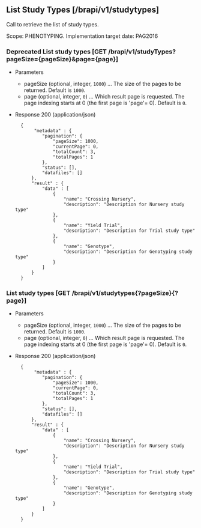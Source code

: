 ## List Study Types [/brapi/v1/studytypes]

Call to retrieve the list of study types.

Scope: PHENOTYPING.
Implementation target date: PAG2016

### **Deprecated** List study types [GET /brapi/v1/studyTypes?pageSize={pageSize}&page={page}]
+ Parameters
    + pageSize (optional, integer, `1000`) ... The size of the pages to be returned. Default is `1000`.
    + page (optional, integer, `0`) ... Which result page is requested. The page indexing starts at 0 (the first page is 'page'= 0). Default is `0`.

+ Response 200 (application/json)
        
        {
             "metadata" : {
                "pagination": {
                    "pageSize": 1000,
                    "currentPage": 0,
                    "totalCount": 3,
                    "totalPages": 1
                },
                "status": [],
                "datafiles": []
            },
            "result" : {
                "data" : [
                    {
                        "name": "Crossing Nursery",
                        "description": "Description for Nursery study type"
                    },
                    {
                        "name": "Yield Trial",
                        "description": "Description for Trial study type"
                    },
                    {
                        "name": "Genotype",
                        "description": "Description for Genotyping study type"
                    }
                ]
            }
        }
    

### List study types [GET /brapi/v1/studytypes{?pageSize}{?page}]
+ Parameters
    + pageSize (optional, integer, `1000`) ... The size of the pages to be returned. Default is `1000`.
    + page (optional, integer, `0`) ... Which result page is requested. The page indexing starts at 0 (the first page is 'page'= 0). Default is `0`.

+ Response 200 (application/json)
        
        {
             "metadata" : {
                "pagination": {
                    "pageSize": 1000,
                    "currentPage": 0,
                    "totalCount": 3,
                    "totalPages": 1
                },
                "status": [],
                "datafiles": []
            },
            "result" : {
                "data" : [
                    {
                        "name": "Crossing Nursery",
                        "description": "Description for Nursery study type"
                    },
                    {
                        "name": "Yield Trial",
                        "description": "Description for Trial study type"
                    },
                    {
                        "name": "Genotype",
                        "description": "Description for Genotyping study type"
                    }
                ]
            }
        }
    

